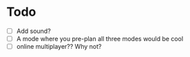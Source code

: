 # Todo

- [ ] Add sound?
- [ ] A mode where you pre-plan all three modes would be cool
- [ ] online multiplayer?? Why not?
